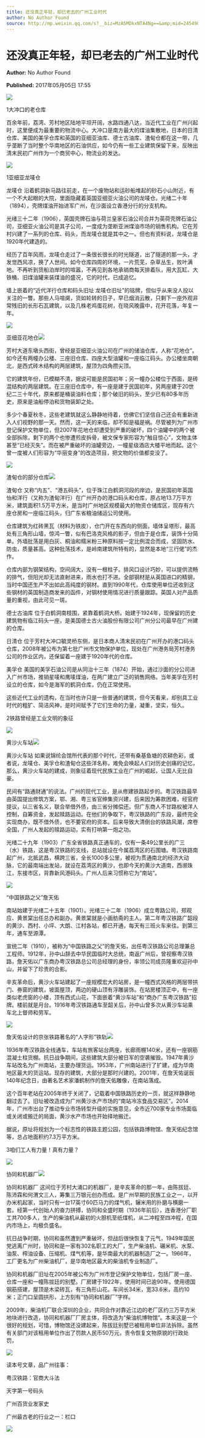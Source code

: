 ```yaml
---
title: 还没真正年轻，却已老去的广州工业时代
author: No Author Found
source: http://mp.weixin.qq.com/s?__biz=MzA5MDkxNTA4Ng==&amp;mid=2454906025&amp;idx=1&amp;sn=d322b5c06444ac040ddf30061c2b6d2c&amp;chksm=87a22cc8b0d5a5de7a8fa8f21238728b442d0f331f0aa18898edc17b94254e56e29c919f7723#rd
---
```


# 还没真正年轻，却已老去的广州工业时代

**Author:** No Author Found

**Published:** 2017年05月05日 17:55

![](http://mmbiz.qpic.cn/mmbiz_jpg/PJWG74pLsMY6VjSs8icl92DouG8adAGS0ibIkmicA6dYrXchQel1ic3LTtD572I9r9sbW2tOnBvpibgicAXRcdc4p5aA/0?wx_fmt=jpeg)

1大冲口的老仓库

百余年前，荔湾、芳村地区陆地平坦开阔，水路四通八达，当近代工业在广州兴起时，这里便成为最重要的物流中心。大冲口是南方最大的煤油集散地，日本的日清仓库、美国的美孚仓库和英国的亚细亚油库、德士古油库、渣甸仓都在这一带，几乎垄断了当时整个华南地区的石油供应，如今仍有一些工业建筑保留下来，反映出清末民初广州作为一个商贸中心，物流业的发达。

![](http://mmbiz.qpic.cn/mmbiz_jpg/PJWG74pLsMYSmagfwicXicYLibgbdQXUbbAGv0fhCKRknj3SiapEkibQm1dJKMic6fwOtppicEL0Lr6nYcCReSiaLnQZlQ/0?wx_fmt=jpeg)

1亚细亚龙唛仓

龙唛仓 沿着鹤洞新马路往前走，在一个废物站和运砂船堆起的砂石小山附近，有一个不大起眼的大院，里面隐藏着英国亚细亚火油公司的龙唛仓。光绪二十年（1894），壳牌煤油开始进军广州，在沙面设立香港分行的分支机构。

光绪三十二年（1906），英国壳牌石油与荷兰皇家石油公司合并为英荷壳牌石油公司，亚细亚火油公司是其子公司，一度成为垄断亚洲煤油市场的销售机构。它在芳村兴建了一系列的仓库、码头，而龙唛仓就是其中之一。但也有资料说，龙唛仓是1920年代建造的。

经历了百年风雨，龙唛仓走过了一条很长很长的时光隧道，出了隧道的那一头，才发觉西风凉，换了人世间。如今仓库四周的环境，一片荒芜，杂草丛生，败叶满地。不再听到货船泊岸时的喧嚣，不再见到各地承销商每天排着队，用大瓦缸、大铁桶、旧煤油罐来装煤油的盛况，它的时代，已成追忆。

墙上嵌着的“近代洋行仓库和码头旧址 龙唛仓旧址”的铭牌，但似乎从来没人投以关注的一瞥。那些人马喧阒，货如轮转的日子，早已烟消云散，只剩下一座外观非常残旧的长形石瓦建筑，以及几株老鸡蛋花树，在晓风晚露中，花开花落，年复一年。

![](http://mmbiz.qpic.cn/mmbiz/p6Vlqvia1UiczSqhz0gwnGVRGcMyl1hnUcanib4hd1pjmeuUZrJCibqevFe49icibPdotelhlvUfjkTKZvpe4sZQBbnQ/0?wx_fmt=jpeg)

亚细亚花地仓![](http://mmbiz.qpic.cn/mmbiz_jpg/PJWG74pLsMYSmagfwicXicYLibgbdQXUbbAaFp0U282hZgD3TY68Np0UKpMvUtkAenIG3DgKRpLjoT3utqQwlGBnw/0?wx_fmt=jpeg)



芳村大道东墩头西街，曾经是亚细亚火油公司在广州的储油仓库，人称“花地仓”。如今还有两幢办公楼、三座旧仓库、四座大型油罐和一座临江码头。办公楼坐南朝北，是西式砖木结构的两层建筑，屋顶为四角攒尖顶。

它的建筑年份，已模糊不清，据说可能是民国初年；另一幢办公楼位于西面，是砖混结构的两层建筑。在三座旧仓库中，有一座是建于民国初年，另两座建于20世纪二三十年代，原来都是桶装油料仓库；那个破旧的码头，至少已有80多年历史，原来是油船停泊和货物装卸之处。

多少个春夏秋冬，这些老建筑就这么静静地待着，仿佛它们坚信自己还会有重新进入人们视野的那一天。然而，这一天的来临，却不知是福是祸。尽管被列为广州市登记保护文物单位，但2007年花地仓却遭受到严重的破坏，四个油罐中的两个被全部拆除，剩下的两个也惨遭煎皮拆骨，被文保专家形容为“触目惊心”，文物主体甚至“已经灭失”。而在被严重破坏的油罐旁边，一幢星级酒店大楼平地而起。这个曾一度被人们形容为“华丽变身”的改造项目，把文物的价值都变没了。

![](http://mmbiz.qpic.cn/mmbiz_jpg/PJWG74pLsMYSmagfwicXicYLibgbdQXUbbAwaViaeTo9ZIZFnCxY78c2xCuicofJNZfznxCMzlr1jUMAHrfKC59FV6A/0?wx_fmt=jpeg)

渣甸仓的部分仓库![](http://mmbiz.qpic.cn/mmbiz/p6Vlqvia1UiczSqhz0gwnGVRGcMyl1hnUcanib4hd1pjmeuUZrJCibqevFe49icibPdotelhlvUfjkTKZvpe4sZQBbnQ/0?wx_fmt=jpeg)



渣甸仓 又称“内五”、“港五码头”，位于珠江白鹤洞河段的岸边，是民国初年英国怡和洋行（又称为渣甸洋行）在广州开办的港口码头和仓库，原占地13.7万平方米，建筑面积1.5万平方米，是当时广州地区规模最大的物资仓储库区，现存有六座仓房和一座临江码头，归广东省粮油储运公司使用。

仓库建筑为红砖黑瓦（材料为铁皮），仓门开在东西向的侧面，墙体呈塔形，最高处有三角形山墙，惊鸿一瞥，似有巴洛克风格的影子，但由于是仓库，装饰十分简单。外墙批荡是用白灰、桐油和糯米粉三种原料按一定比例混合而成，坚固防水、防虫，质量甚高。这种批荡技术，是岭南建筑所特有的，显然是本地“三行佬”的杰作。

仓库内部为钢架结构，空间阔大，没有一根柱子。排风口设计巧妙，可以提供流畅的排气，但阳光却无法直射进来，雨水也打不进。全部钢材是从英国进口的精钢，当时中国还生产不出如此高纯度的钢材。直到1990年代，仓库使用单位还收到这些钢材的英国制造商发来的函件，对钢材使用情况进行质量跟踪。英国人对产品质量的重视，由此可见一斑。

德士古油库 位于白鹤洞南枝围，紧靠着鹤洞大桥。始建于1924年，现保留的历史建筑物有临江码头一座，是美国德士古火油股份有限公司广州分公司最早在广州建的仓库。

日清仓 位于芳村大冲口毓灵桥东侧，是日本商人清末民初在广州开办的港口码头仓库，2008年被公布为第七批广州市文物保护单位，现处在广州港务局芳村港务公司的作业区内，还保留着一座建于1920年代的仓库。

美孚仓 美国的美孚石油公司是从同治十三年（1874）开始，通过沙面的分公司进入广州市场，推销星唛和鹰唛煤油，在两广建立广泛的销售网络。当年美孚在芳村设立的仓库，如今是海军的鹤洞仓库，仍在正常使用。

这些近代工业的遗构，在当时也许只是一些普通的建筑，但今天看来，却别具工业时代的粗犷、简洁风神，是时间赋予了它们生命的力量，凝重，坚实，恒久。

2铁路曾经是工业文明的象征

![](http://mmbiz.qpic.cn/mmbiz/p6Vlqvia1UiczSqhz0gwnGVRGcMyl1hnUcanib4hd1pjmeuUZrJCibqevFe49icibPdotelhlvUfjkTKZvpe4sZQBbnQ/0?wx_fmt=jpeg)

黄沙火车站![](http://mmbiz.qpic.cn/mmbiz_jpg/PJWG74pLsMYSmagfwicXicYLibgbdQXUbbA1C1lpEl1oEspIDp2icTFjhKorOlIa8k1eIPx0jXMzOZInL0XiaREr53A/0?wx_fmt=jpeg)



黄沙火车站 如果说锦纶会馆所代表的那个时代，还带有桑基鱼塘的农耕色彩，或者说，龙唛仓、美孚仓和渣甸仓这些洋名称，难免会唤起人们对历史创痛的记忆，那么，黄沙火车站的建成，则象征着现代民族工业在广州的崛起，让国人无比自豪。

民间有“路通财通”的说法。广州的现代工业，是从修建铁路起步的。粤汉铁路最早由英国提出修筑方案，鄂、湘、粤三省官绅集资兴建，后来因为筹款困难，经官府提议，以三省名义，联合举借外债，由三省分摊偿还。但广东商人不甘路权被洋人控制，自筹资金，发起赎路运动。在他们的争取下，粤汉铁路的广东段，最终完全实现商办，既不借外债，也不要官府的资本。后来导致大清倒台的铁路风潮，席卷全国，广州人发起的赎路运动，实有打响第一炮之功。

光绪二十九年（1903）广东全省铁路真正通车的，仅有一条49公里长的广三（水）铁路，这是粤汉铁路的支线，总站就设在今属荔湾区的石围塘。粤汉铁路南起广州，北抵武昌，横跨三省，全长1000多公里，被视为贯通南北的经济大动脉，它的最南端出发站，就设在荔湾区的黄沙，也即今天的黄沙大道南，西濒珠江，东接市区，背靠新风港码头。广州人后来习惯称它为“南站”。

![](http://mmbiz.qpic.cn/mmbiz_jpg/PJWG74pLsMYSmagfwicXicYLibgbdQXUbbARKlgicBEdQIiauIYjSWI1baXgEnYqo2M5maeX9nia0yLP8RRueTosed4Q/0?wx_fmt=jpeg)



“中国铁路之父”詹天佑

南站始建于光绪二十五年（1901）。光绪三十二年（1906）成立粤路公司，郑观应、黄景棠出任总办和副办。黄景棠就是小画舫斋的主人。第二年粤汉铁路广韶段的黄沙、西村、小坪、大朗、江村各站，都已开通，每天有三班火车来往。到第三年，通车至源潭。

宣统二年（1910），被称为“中国铁路之父”的詹天佑，出任粤汉铁路公司总理兼总工程师。1912年，孙中山辞去中华民国临时大总统，南返广州后，曾视察粤汉铁路，詹天佑以广东商办粤汉铁路总公司总经理的身份，率领公司成员隆重欢迎孙中山，并留下了珍贵的合影。

辛亥革命后，黄沙火车站建起了一座规模宏大的站房，是一幢西式风格的两层带拱门、券窗的建筑，坡面屋顶，两边的硬山顶有浮雕装饰。在站房楼顶正中，有一座类似老虎窗的小楼，顶有西式山花，下面嵌着“黄沙车站”和“商办广东粤汉铁路”招牌。楼前就是月台。1916年粤汉铁路通车至韶关后，孙中山曾多次从黄沙车站乘车北上督师和劳军。

![](http://mmbiz.qpic.cn/mmbiz/p6Vlqvia1UiczSqhz0gwnGVRGcMyl1hnUcanib4hd1pjmeuUZrJCibqevFe49icibPdotelhlvUfjkTKZvpe4sZQBbnQ/0?wx_fmt=jpeg)

詹天佑设计的京张铁路著名的“人字形”铁轨![](http://mmbiz.qpic.cn/mmbiz_jpg/PJWG74pLsMYSmagfwicXicYLibgbdQXUbbAZuH6XOKnYmJZX7TxxEBdY9fp4p0eqQpB8nkXrVicaQuw21eqh7jmzQg/0?wx_fmt=jpeg)



1936年粤汉铁路全线通车，车站有旅客站台两座，长廊雨棚140米，还有一座钢筋混凝土柱货棚。抗日战争期间，这些建筑大部分被日军的空袭摧毁。1947年黄沙车站改名为广州南站，主要办理货运。1953年，广州南站进行了扩建，成为华南地区最大的货运站。现存的建筑，大部分是那时兴建的。2001年，在詹天佑诞辰140年纪念日，由著名艺术家潘鹤制作的詹天佑雕像，在南站落成。

这个百年老站在2005年终于关闭了，记载着中国铁路历史的一页，就这样静静地翻过去了。旧址被改造成为广州黄沙水产市场的“南站冷冻食品交易区”。2014年，广州市出台了推动专业市场转型升级的实施意见，全市近700家专业市场面临或关闭或搬迁的局面，黄沙水产市场也开始择地搬迁。

据说，原址将规划为一个标志性的铁路主题公园，包括铁路博物馆、詹天佑纪念馆等，总占地面积约7.3万平方米。

3咱们工人有力量！真有力量？ 

![](http://mmbiz.qpic.cn/mmbiz_jpg/PJWG74pLsMYSmagfwicXicYLibgbdQXUbbAhSicSIVb5uhaZpEOT0oInCJfzJbTKkydpNeibKlEaFAlzacHPOdQmeZw/0?wx_fmt=jpeg)

协同和机器厂![](http://mmbiz.qpic.cn/mmbiz/p6Vlqvia1UiczSqhz0gwnGVRGcMyl1hnUcanib4hd1pjmeuUZrJCibqevFe49icibPdotelhlvUfjkTKZvpe4sZQBbnQ/0?wx_fmt=jpeg)



协同和机器厂 这间位于芳村大涌口的机器厂，是辛亥革命的那一年，由陈拔廷、陈沛霖和何渭文三人，筹集三万银元创办而成。是广州早期的民族工业之一，以开办米机起家，当时只有一台17英寸60匹马力的煤气机，辗米用的扑磨与横磨一套。经第一代创始人的奋力拼搏，协同和全盛时期（1936年前后），连香港分厂职工共700多人，生产的柴油机从最初的火胆机至纸煤机，从二冲程至四冲程，在国内市场上，均极负盛名。

抗日战争时期，协同和虽然遭到严重破坏，但战后很快恢复了元气，1949年国民党逃离广州时，协同和是一家有302名职工的大厂，生产柴油机、碾米机、水泵、油泵、榨油设备、压缩机、煤气机等，是华南最大的机器制造厂之一。1966年，工厂更名为广州柴油机厂，是华南地区最大的柴油机专业制造厂。

协同和机器厂旧址在2005年被公布为广州市登记保护文物单位，包括厂房一座、仓库一座和一幢陈拔廷的别墅。厂房建于1922年，使用时间已逾90年。使用德国钢筋搭建，屋顶是木梁砖瓦，有三角形山花。车间长34米，宽33.6米，高约10米；正门口呈圆拱形，上方刻有“协同和机器厂”字样。

2009年，柴油机厂联合深圳的企业，共同合作对靠近江边的老厂区约三万平方米地块进行改造，协同和机器厂厂房主体，将改造为“柴油机博物馆”。本来这是一个很好的规划，可惜，博物馆还没建起来，陈拔廷别墅已被租用单位非法拆除。虽然有关部门对该租用单位作出了罚款人民币50万元，责令恢复文物原貌的行政处罚，

![](http://mmbiz.qpic.cn/mmbiz_gif/PJWG74pLsMYf2b50xFTbTsibmjv5gNVOxZegUj8mrKtpuzCpBAYnQw9duHfIcNnUzicicnGUSv4EWPSTRAPvV9g3w/0?wx_fmt=gif)

读本号文章，品广州往事：

粤汉铁路：官商大斗法

天字第一号码头

广州百货业发家史

广州最古老的行业之一：栏口

![](http://mmbiz.qpic.cn/mmbiz/iaGswicCbWm6ibNnZiaMtqBicJQGTbYOEiaian33xJrckjQnURHPoEenqJdsF2dFtqnQHOWKiaibNyA3fW2EP7KFQADCrHw/0?)

